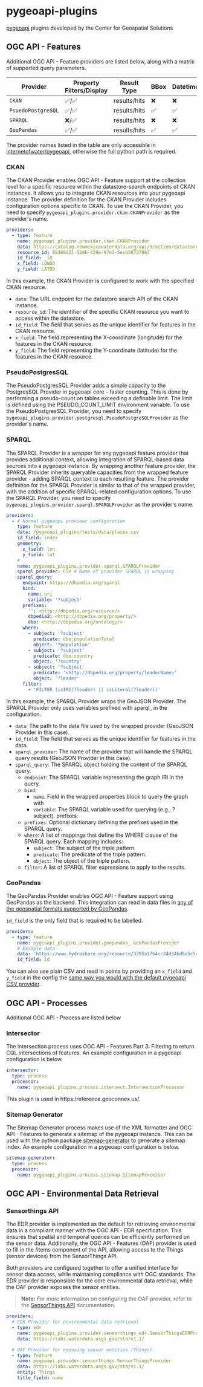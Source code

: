 # pygeoapi-plugins

[pygeoapi](https://pygeoapi.io) plugins developed by the Center for Geospatial Solutions

## OGC API - Features

Additional OGC API - Feature providers are listed below, along with a matrix of supported query parameters.

| Provider           | Property Filters/Display | Result Type  | BBox | Datetime | Sort By | Skip Geometry | CQL | Transactions | CRS |
| ------------------ | ------------------------ | ------------ | ---- | -------- | ------- | ------------- | --- | ------------ | --- |
| `CKAN`             | ✅/✅                    | results/hits | ❌   | ❌       | ✅      | ✅            | ❌  | ❌           | ✅  |
| `PsuedoPostgreSQL` | ✅/✅                    | results/hits | ✅   | ✅       | ✅      | ✅            | ✅  | ❌           | ✅  |
| `SPARQL`           | ❌/✅                    | results/hits | ❌   | ❌       | ❌      | ❌            | ❌  | ❌           | ❌  |
| `GeoPandas`        | ✅/✅                    | results/hits | ✅   | ✅       | ✅      | ✅            | ❌  | ✅           | ✅  |

The provider names listed in the table are only accessible in [internetofwater/pygeoapi](https://github.com/internetofwater/pygeoapi), otherwise the full python path is required.

### CKAN

The CKAN Provider enables OGC API - Feature support at the collection level for a specific resource within the datastore-search endpoints of CKAN instances.
It allows you to integrate CKAN resources into your pygeoapi instance.
The provider definition for the CKAN Provider includes configuration options specific to CKAN.
To use the CKAN Provider, you need to specify `pygeoapi_plugins.provider.ckan.CKANProvider` as the provider's name.

```yaml
providers:
  - type: feature
    name: pygeoapi_plugins.provider.ckan.CKANProvider
    data: https://catalog.newmexicowaterdata.org/api/3/action/datastore_search
    resource_id: 08369d21-520b-439e-97e3-5ecb50737887
    id_field: _id
    x_field: LONDD
    y_field: LATDD
```

In this example, the CKAN Provider is configured to work with the specified CKAN resource.

- `data`: The URL endpoint for the datastore search API of the CKAN instance.
- `resource_id`: The identifier of the specific CKAN resource you want to access within the datastore.
- `id_field`: The field that serves as the unique identifier for features in the CKAN resource.
- `x_field`: The field representing the X-coordinate (longitude) for the features in the CKAN resource.
- `y_field`: The field representing the Y-coordinate (latitude) for the features in the CKAN resource.

### PseudoPostgresSQL

The PseudoPostgresSQL Provider adds a simple capacity to the PostgresSQL Provider in pygeoapi core - faster counting.
This is done by performing a pseudo-count on tables exceeding a definable limit.
The limit is defined using the PSEUDO_COUNT_LIMIT environment variable.
To use the PseudoPostgresSQL Provider, you need to specify `pygeoapi_plugins.provider.postgresql.PseudoPostgreSQLProvider` as the provider's name.

### SPARQL

The SPARQL Provider is a wrapper for any pygeoapi feature provider that provides additional context, allowing integration of SPARQL-based data sources into a pygeoapi instance.
By wrapping another feature provider, the SPARQL Provider inherits queryable capacities from the wrapped feature provider - adding SPARQL context to each resulting feature.
The provider definition for the SPARQL Provider is similar to that of the wrapped provider, with the addition of specific SPARQL-related configuration options.
To use the SPARQL Provider, you need to specify `pygeoapi_plugins.provider.sparql.SPARQLProvider` as the provider's name.

```yaml
providers:
  - # Normal pygeoapi provider configuration
    type: feature
    data: /pygeoapi_plugins/tests/data/places.csv
    id_field: index
    geometry:
      x_field: lon
      y_field: lat
    #
    name: pygeoapi_plugins.provider.sparql.SPARQLProvider
    sparql_provider: CSV # Name of provider SPARQL is wrapping
    sparql_query:
      endpoint: https://dbpedia.org/sparql
      bind:
        name: uri
        variable: '?subject'
      prefixes:
        '': <http://dbpedia.org/resource/>
        dbpedia2: <http://dbpedia.org/property/>
        dbo: <http://dbpedia.org/ontology/>
      where:
        - subject: '?subject'
          predicate: dbo:populationTotal
          object: '?population'
        - subject: '?subject'
          predicate: dbo:country
          object: '?country'
        - subject: '?subject'
          predicate: '<http://dbpedia.org/property/leaderName>'
          object: '?leader'
      filter:
        - 'FILTER (isIRI(?leader) || isLiteral(?leader))'
```

In this example, the SPARQL Provider wraps the GeoJSON Provider.
The SPARQL Provider only uses variables prefixed with sparql\_ in the configuration.

- `data`: The path to the data file used by the wrapped provider (GeoJSON Provider in this case).
- `id_field`: The field that serves as the unique identifier for features in the data.
- `sparql_provider`: The name of the provider that will handle the SPARQL query results (GeoJSON Provider in this case).
- `sparql_query`: The SPARQL object holding the content of the SPARQL query.
  - `endpoint`: The SPARQL variable representing the graph IRI in the query.
  - `bind`:
    - `name`: Field in the wrapped properties block to query the graph with
    - `variable`: The SPARQL variable used for querying (e.g., ?subject).
      prefixes:
  - `prefixes`: Optional dictionary defining the prefixes used in the SPARQL query.
  - `where`: A list of mappings that define the WHERE clause of the SPARQL query. Each mapping includes:
    - `subject`: The subject of the triple pattern.
    - `predicate`: The predicate of the triple pattern.
    - `object`: The object of the triple pattern.
  - `filter`: A list of SPARQL filter expressions to apply to the results.

### GeoPandas

The GeoPandas Provider enables OGC API - Feature support using GeoPandas as the backend. This integration can read in data files in [any of the geospatial formats supported by GeoPandas](https://geopandas.org/en/stable/docs/user_guide/io.html#supported-drivers-file-formats).

`id_field` is the only field that is required to be labelled.

```yaml
providers:
  - type: feature
    name: pygeoapi_plugins.provider.geopandas_.GeoPandasProvider
    # Example data
    data: 'https://www.hydroshare.org/resource/3295a17b4cc24d34bd6a5c5aaf753c50/data/contents/hu02.gpkg'
    id_field: id
```

You can also use plain CSV and read in points by providing an `x_field` and `y_field` in the config the [same way you would with the default pygeoapi CSV provider](https://github.com/geopython/pygeoapi/blob/510875027e8483ce2916e7cf315fb6a7f6105807/pygeoapi-config.yml#L137).

## OGC API - Processes

Additional OGC API - Process are listed below

### Intersector

The intersection process uses OGC API - Features Part 3: Filtering to return CQL intersections of features.
An example configuration in a pygeoapi configuration is below.

```yaml
intersector:
  type: process
  processor:
    name: pygeoapi_plugins.process.intersect.IntersectionProcessor
```

This plugin is used in https:/reference.geoconnex.us/.

### Sitemap Generator

The Sitemap Generator process makes use of the XML formatter and OGC API - Features to generate a sitemap of the pygeoapi instance.
This can be used with the python package [sitemap-generator](https://github.com/cgs-earth/sitemap-generator) to generate a sitemap index.
An example configuration in a pygeoapi configuration is below.

```yaml
sitemap-generator:
  type: process
  processor:
    name: pygeoapi_plugins.process.sitemap.SitemapProcessor
```

## OGC API - Environmental Data Retrieval

### Sensorthings API

The EDR provider is implemented as the default for retrieving environmental data in a compliant manner with the OGC API - EDR specification. This ensures that spatial and temporal queries can be efficiently performed on the sensor data. Additionally, the OGC API - Features (OAF) provider is used to fill in the /items component of the API, allowing access to the Things (sensor devices) from the SensorThings API.

Both providers are configured together to offer a unified interface for sensor data access, while maintaining compliance with OGC standards. The EDR provider is responsible for the core environmental data retrieval, while the OAF provider exposes the sensor entities.

> **Note:** For more information on configuring the OAF provider, refer to the [SensorThings API](https://docs.pygeoapi.io/en/latest/data-publishing/ogcapi-features.html#sensorthings-api) documentation.

```yaml
providers:
  # EDR Provider for environmental data retrieval
  - type: edr
    name: pygeoapi_plugins.provider.sensorthings_edr.SensorThingsEDRProvider
    data: https://labs.waterdata.usgs.gov/sta/v1.1/

  # OAF Provider for exposing sensor entities (Things)
  - type: feature
    name: pygeoapi.provider.sensorthings.SensorThingsProvider
    data: https://labs.waterdata.usgs.gov/sta/v1.1/
    entity: Things
    title_field: name
```
